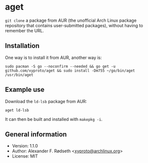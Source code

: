 # aget

`git clone` a package from AUR (the unofficial Arch Linux package repository that contains user-submitted packages), without having to remember the URL.

## Installation

One way is to install it from AUR, another way is:

`sudo pacman -S go --noconfirm --needed && go get -u github.com/xyproto/aget && sudo install -Dm755 ~/go/bin/aget /usr/bin/aget`

## Example use

Download the `ld-lsb` package from AUR:

`aget ld-lsb`

It can then be built and installed with `makepkg -i`.

## General information

* Version: 1.1.0
* Author: Alexander F. Rødseth &lt;xyproto@archlinux.org&gt;
* License: MIT
